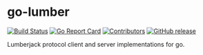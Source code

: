 # go-lumber
[![Build Status](https://beats-ci.elastic.co/job/Library/job/go-lumber-mbp/job/master/badge/icon)](https://beats-ci.elastic.co/job/Library/job/go-lumber-mbp/job/master/)
[![Go Report
Card](https://goreportcard.com/badge/github.com/elastic/go-lumber)](https://goreportcard.com/report/github.com/elastic/go-lumber)
[![Contributors](https://img.shields.io/github/contributors/elastic/go-lumber.svg)](https://github.com/elastic/go-lumber/graphs/contributors)
[![GitHub release](https://img.shields.io/github/release/elastic/go-lumber.svg?label=changelog)](https://github.com/elastic/go-lumber/releases/latest)

Lumberjack protocol client and server implementations for go.
